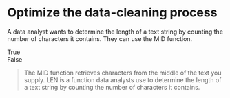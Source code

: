 # Optimize the data-cleaning process

A data analyst wants to determine the length of a text string by counting the number of characters it contains. They can use the MID function.

True    
False   

> The MID function retrieves characters from the middle of the text you supply. LEN is a function data analysts use to determine the length of a text string by counting the number of characters it contains.


